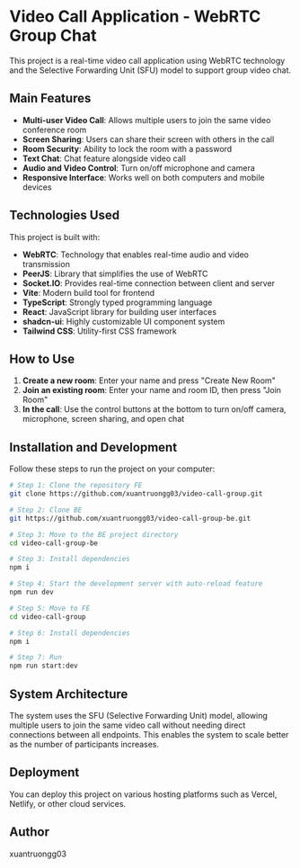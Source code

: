 # Video Call Application - WebRTC Group Chat

This project is a real-time video call application using WebRTC technology and the Selective Forwarding Unit (SFU) model to support group video chat.

## Main Features

- **Multi-user Video Call**: Allows multiple users to join the same video conference room
- **Screen Sharing**: Users can share their screen with others in the call
- **Room Security**: Ability to lock the room with a password
- **Text Chat**: Chat feature alongside video call
- **Audio and Video Control**: Turn on/off microphone and camera
- **Responsive Interface**: Works well on both computers and mobile devices

## Technologies Used

This project is built with:

- **WebRTC**: Technology that enables real-time audio and video transmission
- **PeerJS**: Library that simplifies the use of WebRTC
- **Socket.IO**: Provides real-time connection between client and server
- **Vite**: Modern build tool for frontend
- **TypeScript**: Strongly typed programming language
- **React**: JavaScript library for building user interfaces
- **shadcn-ui**: Highly customizable UI component system
- **Tailwind CSS**: Utility-first CSS framework

## How to Use

1. **Create a new room**: Enter your name and press "Create New Room"
2. **Join an existing room**: Enter your name and room ID, then press "Join Room"
3. **In the call**: Use the control buttons at the bottom to turn on/off camera, microphone, screen sharing, and open chat

## Installation and Development

Follow these steps to run the project on your computer:

```sh
# Step 1: Clone the repository FE
git clone https://github.com/xuantruongg03/video-call-group.git

# Step 2: Clone BE
git https://github.com/xuantruongg03/video-call-group-be.git

# Step 3: Move to the BE project directory
cd video-call-group-be

# Step 3: Install dependencies
npm i

# Step 4: Start the development server with auto-reload feature
npm run dev

# Step 5: Move to FE
cd video-call-group

# Step 6: Install dependencies
npm i

# Step 7: Run
npm run start:dev
```

## System Architecture

The system uses the SFU (Selective Forwarding Unit) model, allowing multiple users to join the same video call without needing direct connections between all endpoints. This enables the system to scale better as the number of participants increases.

## Deployment

You can deploy this project on various hosting platforms such as Vercel, Netlify, or other cloud services.

## Author

xuantruongg03
